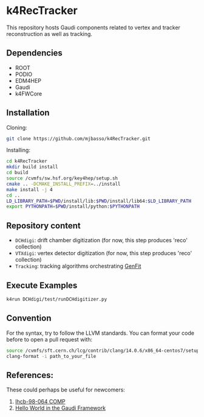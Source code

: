 # k4RecTracker

This repository hosts Gaudi components related to vertex and tracker reconstruction as well as tracking.

## Dependencies

* ROOT
* PODIO
* EDM4HEP
* Gaudi
* k4FWCore

## Installation

Cloning:

```bash
git clone https://github.com/mjbasso/k4RecTracker.git
```

Installing:

```bash
cd k4RecTracker
mkdir build install
cd build
source /cvmfs/sw.hsf.org/key4hep/setup.sh
cmake .. -DCMAKE_INSTALL_PREFIX=../install
make install -j 4
cd ..
LD_LIBRARY_PATH=$PWD/install/lib:$PWD/install/lib64:$LD_LIBRARY_PATH
export PYTHONPATH=$PWD/install/python:$PYTHONPATH

```
## Repository content

* `DCHdigi`: drift chamber digitization (for now, this step produces 'reco' collection)
* `VTXdigi`: vertex detector digitization (for now, this step produces 'reco' collection)
* `Tracking`: tracking algorithms orchestrating [GenFit](https://github.com/GenFit/GenFit)

## Execute Examples 

```bash
k4run DCHdigi/test/runDCHdigitizer.py
```

## Convention

For the syntax, try to follow the LLVM standards. You can format your code before to open a pull request with:

```bash
source /cvmfs/sft.cern.ch/lcg/contrib/clang/14.0.6/x86_64-centos7/setup.sh
clang-format -i path_to_your_file
```

## References:

These could perhaps be useful for newcomers:
1. [lhcb-98-064 COMP](https://cds.cern.ch/record/691746/files/lhcb-98-064.pdf)
2. [Hello World in the Gaudi Framework](https://lhcb.github.io/DevelopKit/02a-gaudi-helloworld)
